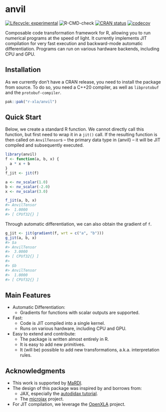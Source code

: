 
<!-- README.md is generated from README.Rmd. Please edit that file -->

# anvil

<!-- badges: start -->

[![Lifecycle:
experimental](https://img.shields.io/badge/lifecycle-experimental-orange.svg)](https://lifecycle.r-lib.org/articles/stages.html#experimental)
![R-CMD-check](https://github.com/r-xla/anvil/actions/workflows/R-CMD-check.yaml/badge.svg)
[![CRAN
status](https://www.r-pkg.org/badges/version/anvil)](https://CRAN.R-project.org/package=anvil)
[![codecov](https://codecov.io/gh/r-xla/anvil/branch/main/graph/badge.svg)](https://codecov.io/gh/r-xla/anvil)
<!-- badges: end -->

Composable code transformation framework for R, allowing you to run
numerical programs at the speed of light. It currently implements JIT
compilation for very fast execution and backward-mode automatic
differentiation. Programs can run on various hardware backends,
including CPU and GPU.

## Installation

As we currently don’t have a CRAN release, you need to install the
package from source. To do so, you need a C++20 compiler, as well as
`libprotobuf` and the `protobuf-compiler`.

``` r
pak::pak("r-xla/anvil")
```

## Quick Start

Below, we create a standard R function. We cannot directly call this
function, but first need to wrap it in a `jit()` call. If the resulting
function is then called on `AnvilTensor`s – the primary data type in
{anvil} – it will be JIT compiled and subsequently executed.

``` r
library(anvil)
f <- function(a, b, x) {
  a * x + b
}
f_jit <- jit(f)

a <- nv_scalar(1.0)
b <- nv_scalar(-2.0)
x <- nv_scalar(3.0)

f_jit(a, b, x)
#> AnvilTensor 
#>  1.0000
#> [ CPUf32{} ]
```

Through automatic differentiation, we can also obtain the gradient of
`f`.

``` r
g_jit <- jit(gradient(f, wrt = c("a", "b")))
g_jit(a, b, x)
#> $a
#> AnvilTensor 
#>  3.0000
#> [ CPUf32{} ] 
#> 
#> $b
#> AnvilTensor 
#>  1.0000
#> [ CPUf32{} ]
```

## Main Features

- Automatic Differentiation:
  - Gradients for functions with scalar outputs are supported.
- Fast:
  - Code is JIT compiled into a single kernel.
  - Runs on various hardware, including CPU and GPU.
- Easy to extend and contribute:
  - The package is written almost entirely in R.
  - It is easy to add new primitives.
  - It (will be) possible to add new transformations, a.k.a.
    interpretation rules.

## Acknowledgments

- This work is supported by [MaRDI](https://www.mardi4nfdi.de).
- The design of this package was inspired by and borrows from:
  - JAX, especially the [autodidax
    tutorial](https://docs.jax.dev/en/latest/autodidax.html).
  - The [microjax](https://github.com/joey00072/microjax) project.
- For JIT compilation, we leverage the [OpenXLA](https://openxla.org/)
  project.
